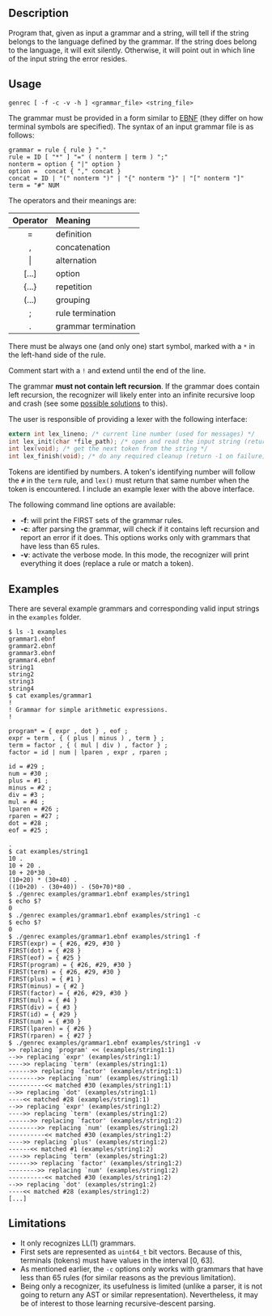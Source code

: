 ## Description

Program that, given as input a grammar and a string, will tell if the string belongs to the language defined by the grammar. If the string does belong to the language, it will exit silently. Otherwise, it will point out in which line of the input string the error resides.

## Usage

    genrec [ -f -c -v -h ] <grammar_file> <string_file>

The grammar must be provided in a form similar to [EBNF](https://en.wikipedia.org/wiki/Extended_Backus–Naur_Form) (they differ on how terminal symbols are specified). The syntax of an input grammar file is as follows:

    grammar = rule { rule } "."
    rule = ID [ "*" ] "=" ( nonterm | term ) ";"
    nonterm = option { "|" option }
    option =  concat { "," concat }
    concat = ID | "(" nonterm ")" | "{" nonterm "}" | "[" nonterm "]"
    term = "#" NUM

The operators and their meanings are:

Operator | Meaning
:---:|:---
= | definition
, | concatenation
\| | alternation
[...] | option
{...} | repetition
(...) | grouping
; | rule termination
. | grammar termination

There must be always one (and only one) start symbol, marked with a `*` in the left-hand side of the rule.

Comment start with a `!` and extend until the end of the line.

The grammar **must not contain left recursion**. If the grammar does contain left recursion, the recognizer will likely enter into an infinite recursive loop and crash (see some [possible solutions](https://en.wikipedia.org/wiki/LL_parser#Conflicts) to this).

The user is responsible of providing a lexer with the following interface:

```c
extern int lex_lineno; /* current line number (used for messages) */
int lex_init(char *file_path); /* open and read the input string (return -1 on failure) */
int lex(void); /* get the next token from the string */
int lex_finish(void); /* do any required cleanup (return -1 on failure) */
```

Tokens are identified by numbers. A token's identifying number will follow the `#` in the `term` rule, and `lex()` must return that same number when the token is encountered. I include an example lexer with the above interface.

The following command line options are available:
* **-f**: will print the FIRST sets of the grammar rules.
* **-c**: after parsing the grammar, will check if it contains left recursion and report an error if it does. This options works only with grammars that have less than 65 rules.
* **-v**: activate the verbose mode. In this mode, the recognizer will print everything it does (replace a rule or match a token).

## Examples

There are several example grammars and corresponding valid input strings in the `examples` folder.

```
$ ls -1 examples
grammar1.ebnf
grammar2.ebnf
grammar3.ebnf
grammar4.ebnf
string1
string2
string3
string4
$ cat examples/grammar1
!
! Grammar for simple arithmetic expressions.
!

program* = { expr , dot } , eof ;
expr = term , { ( plus | minus ) , term } ;
term = factor , { ( mul | div ) , factor } ;
factor = id | num | lparen , expr , rparen ;

id = #29 ;
num = #30 ;
plus = #1 ;
minus = #2 ;
div = #3 ;
mul = #4 ;
lparen = #26 ;
rparen = #27 ;
dot = #28 ;
eof = #25 ;

.
$ cat examples/string1
10 .
10 + 20 .
10 + 20*30 .
(10+20) * (30+40) .
((10+20) - (30+40)) - (50+70)*80 .
$ ./genrec examples/grammar1.ebnf examples/string1
$ echo $?
0
$ ./genrec examples/grammar1.ebnf examples/string1 -c
$ echo $?
0
$ ./genrec examples/grammar1.ebnf examples/string1 -f
FIRST(expr) = { #26, #29, #30 }
FIRST(dot) = { #28 }
FIRST(eof) = { #25 }
FIRST(program) = { #26, #29, #30 }
FIRST(term) = { #26, #29, #30 }
FIRST(plus) = { #1 }
FIRST(minus) = { #2 }
FIRST(factor) = { #26, #29, #30 }
FIRST(mul) = { #4 }
FIRST(div) = { #3 }
FIRST(id) = { #29 }
FIRST(num) = { #30 }
FIRST(lparen) = { #26 }
FIRST(rparen) = { #27 }
$ ./genrec examples/grammar1.ebnf examples/string1 -v
>> replacing `program' << (examples/string1:1)
-->> replacing `expr' (examples/string1:1)
---->> replacing `term' (examples/string1:1)
------>> replacing `factor' (examples/string1:1)
-------->> replacing `num' (examples/string1:1)
----------<< matched #30 (examples/string1:1)
-->> replacing `dot' (examples/string1:1)
----<< matched #28 (examples/string1:1)
-->> replacing `expr' (examples/string1:2)
---->> replacing `term' (examples/string1:2)
------>> replacing `factor' (examples/string1:2)
-------->> replacing `num' (examples/string1:2)
----------<< matched #30 (examples/string1:2)
---->> replacing `plus' (examples/string1:2)
------<< matched #1 (examples/string1:2)
---->> replacing `term' (examples/string1:2)
------>> replacing `factor' (examples/string1:2)
-------->> replacing `num' (examples/string1:2)
----------<< matched #30 (examples/string1:2)
-->> replacing `dot' (examples/string1:2)
----<< matched #28 (examples/string1:2)
[...]
```

## Limitations

* It only recognizes LL(1) grammars.
* First sets are represented as `uint64_t` bit vectors. Because of this, terminals (tokens) must have values in the interval [0, 63].
* As mentioned earlier, the `-c` options only works with grammars that have less than 65 rules (for similar reasons as the previous limitation).
* Being only a recognizer, its usefulness is limited (unlike a parser, it is not going to return any AST or similar representation). Nevertheless, it may be of interest to those learning recursive-descent parsing.
